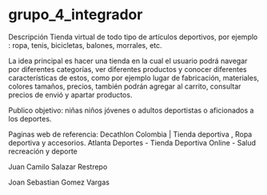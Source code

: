 # grupo_4_integrador
Descripción
Tienda virtual de todo tipo de artículos deportivos, por ejemplo : ropa, tenis, bicicletas, balones, morrales, etc.

La idea principal es hacer una tienda en la cual el usuario podrá navegar por diferentes categorías, ver diferentes productos y conocer diferentes características de estos, como por ejemplo lugar de fabricación, materiales, colores tamaños, precios, también podrán agregar al carrito, consultar precios de envió y apartar productos.

Publico objetivo: niñas niños jóvenes o adultos deportistas o aficionados a los deportes.

Paginas web de referencia:
Decathlon Colombia | Tienda deportiva , Ropa deportiva y accesorios. 
Atlanta Deportes - Tienda Deportiva Online - Salud recreación y deporte 

Juan Camilo Salazar Restrepo

Joan Sebastian Gomez Vargas

